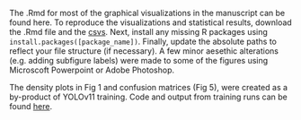 The .Rmd for most of the graphical visualizations in the manuscript can be found here. To reproduce the visualizations and statistical results, download the .Rmd file and the [csvs](../datasheets). Next, install any missing R packages using `install.packages([package_name])`. Finally, update the absolute paths to reflect your file structure (if necessary). A few minor aesethic alterations (e.g. adding subfigure labels) were made to some of the figures using Microscoft Powerpoint or Adobe Photoshop. 

The density plots in Fig 1 and confusion matrices (Fig 5), were created as a by-product of YOLOv11 training. Code and output from training runs can be found [here](../v209_v210_v211_train_eval.ipynb). 
